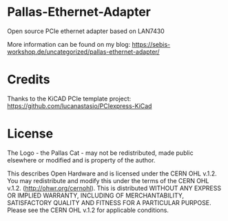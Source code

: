 # Pallas-Ethernet-Adapter
Open source PCIe ethernet adapter based on LAN7430

More information can be found on my blog: https://sebis-workshop.de/uncategorized/pallas-ethernet-adapter/

# Credits
Thanks to the KiCAD PCIe template project:
https://github.com/lucanastasio/PCIexpress-KiCad


# License
The Logo - the Pallas Cat - may not be redistributed, made public elsewhere or modified and is property of the author. 

This describes Open Hardware and is licensed under the CERN OHL v.1.2.
You may redistribute and modify this under the terms of the CERN OHL v.1.2. (http://ohwr.org/cernohl). This is distributed WITHOUT ANY EXPRESS OR IMPLIED WARRANTY, INCLUDING OF MERCHANTABILITY, SATISFACTORY QUALITY AND FITNESS FOR A PARTICULAR PURPOSE. Please see the CERN OHL v.1.2 for applicable conditions.
